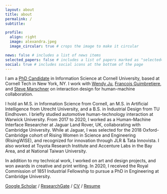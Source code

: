 ```yaml
---
layout: about
title: about
permalink: /
subtitle:

profile:
  align: right
  image: alexandra.jpeg
  image_circular: true # crops the image to make it circular

news: false # includes a list of news items
selected_papers: false # includes a list of papers marked as "selected={true}"
social: true # includes social icons at the bottom of the page
---
```


I am a [PhD Candidate](https://infosci.cornell.edu/content/bremers) in Information Science at Cornell University, based at Cornell Tech in New York, NY. I work with [Wendy Ju](https://wendyju.com), [Francois Guimbretiere](https://www.cs.cornell.edu/~francois/), and [Steve Marschner](https://www.cs.cornell.edu/~srm/) on interaction design for human-machine collaboration.

I hold an M.S. in Information Science from Cornell, an M.S. in Artificial Intelligence from Utrecht University, and a B.S. in Industrial Design from TU Eindhoven. I briefly studied automotive human-technology interaction at Warwick University. From 2017 to 2020, I worked as a Human-Machine Interface Researcher at Jaguar Land Rover, UK, collaborating with Cambridge University. While at Jaguar, I was selected for the 2018 Oxford-Cambridge cohort of Rising Women in Science and Engineering (RisingWISE), and recognized for innovation through JLR & Tata Innovista. I also worked at Toyota Research Institute and Accenture Labs in the Bay Area, and at National Taiwan University.

In addition to my technical work, I worked on art and design projects, and won awards in creative and print writing. In 2020, I received the Royal Commission of 1851 Industrial Fellowship to pursue a PhD in Engineering at Cambridge University.

[Google Scholar](https://scholar.google.com/citations?user=WB5PtlIAAAAJ&hl=en) / [ResearchGate](https://www.researchgate.net/profile/Alexandra-Bremers) / [CV](https://bremers.github.io/cv/Bremers_cv.pdf) / [Resume](https://bremers.github.io/cv/Bremers_resume.pdf)
